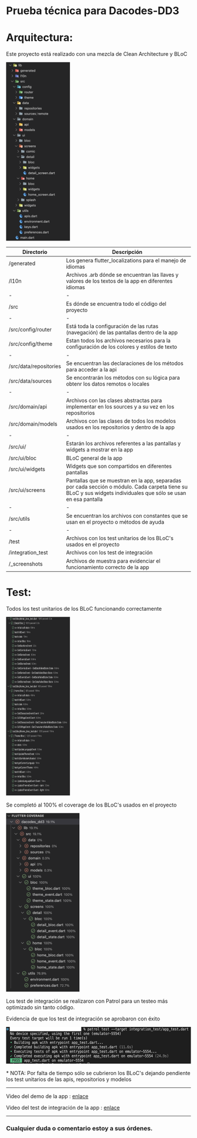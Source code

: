 # Prueba técnica para Dacodes-DD3
# Arquitectura:

Este proyecto está realizado con una mezcla de Clean Architecture y BLoC

<img src="_screenshots/arch.png"  width="174" height="486">

|Directorio|Descripción|
|----------|-----------|
|/generated|Los genera flutter_localizations para el manejo de idiomas|
|/l10n|Archivos .arb dónde se encuentran las llaves y valores de los textos de la app en diferentes idiomas|
|-|-|
|/src|Es dónde se encuentra todo el código del proyecto|
|-|-|
|/src/config/router|Está toda la configuración de las rutas (navegación) de las pantallas dentro de la app|
|/src/config/theme|Estan todos los archivos necesarios para la configuración de los colores y estilos de texto|
|-|-|
|/src/data/repositories|Se encuentran las declaraciones de los métodos para acceder a la api|
|/src/data/sources|Se encontrarán los métodos con su lógica para obtenr los datos remotos o locales |
|-|-|
|/src/domain/api|Archivos con las clases abstractas para implementar en los sources y a su vez en los repositorios|
|/src/domain/models|Archivos con las clases de todos los modelos usados en los repositorios y dentro de la app|
|-|-|
|/src/ui/|Estarán los archivos referentes a las pantallas y widgets a mostrar en la app|
|/src/ui/bloc|BLoC general de la app|
|/src/ui/widgets|Widgets que son compartidos en diferentes pantallas|
|/src/ui/screens|Pantallas que se muestran en la app, separadas por cada sección o módulo. Cada carpeta tiene su BLoC y sus widgets individuales que sólo se usan en esa pantalla |
|-|-|
|/src/utils|Se encuentran los archivos con constantes que se usan en el proyecto o métodos de ayuda|
|-|-|
|/test|Archivos con los test unitarios de los BLoC's usados en el proyecto|
|/integration_test|Archivos con los test de integración|
|/_screenshots|Archivos de muestra para evidenciar el funcionamiento correcto de la app|

# Test:

Todos los test unitarios de los BLoC funcionando correctamente

<img src="_screenshots/bloc_test.png"  width="174" height="486">

Se completó al 100% el coverage de los BLoC's usados en el proyecto

<img src="_screenshots/blocs_test_coverage.png"  width="200" height="486">

Los test de integración se realizaron con Patrol para un testeo más optimizado sin tanto código.

Evidencia de que los test de integración se aprobaron con éxito

<img src="_screenshots/result_test.png"  width="550" height="100">

\* NOTA: Por falta de tiempo sólo se cubrieron los BLoC's dejando pendiente los test unitarios de las apis, repositorios y modelos

----

Video del demo de la app : [enlace](https://github.com/vico-aguado/dacodes-dd3/blob/main/_screenshots/demo.mp4)

Video del test de integración de la app : [enlace](https://github.com/vico-aguado/dacodes-dd3/blob/main/_screenshots/integration_test.mov)

----

### Cualquier duda o comentario estoy a sus órdenes.
